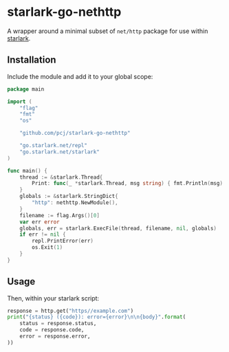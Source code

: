 # starlark-go-nethttp

A wrapper around a minimal subset of `net/http` package for use within [starlark](https://github.com/google/starlark-go).

## Installation

Include the module and add it to your global scope:

```go
package main 

import (
    "flag"
    "fmt"
    "os"

    "github.com/pcj/starlark-go-nethttp"

    "go.starlark.net/repl"
    "go.starlark.net/starlark"
)

func main() {
    thread := &starlark.Thread{
        Print: func(_ *starlark.Thread, msg string) { fmt.Println(msg) },
    }
	globals := &starlark.StringDict{
        "http": nethttp.NewModule(),
    }
    filename := flag.Args()[0]
    var err error
    globals, err = starlark.ExecFile(thread, filename, nil, globals)
    if err != nil {
        repl.PrintError(err)
        os.Exit(1)
    }
}
```

## Usage 

Then, within your starlark script:

```python
response = http.get("https//example.com")
print("{status} ({code}): error={error}\n\n{body}".format(
    status = response.status,
    code = response.code,
    error = response.error,
))
```
